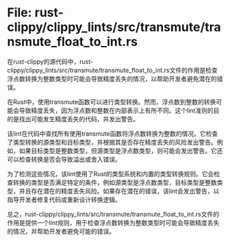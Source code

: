 # File: rust-clippy/clippy_lints/src/transmute/transmute_float_to_int.rs

在rust-clippy的源代码中，rust-clippy/clippy_lints/src/transmute/transmute_float_to_int.rs文件的作用是检查浮点数转换为整数类型时可能会导致精度丢失的情况，以帮助开发者避免潜在的错误。

在Rust中，使用transmute函数可以进行类型转换。然而，浮点数到整数的转换可能会导致精度丢失，因为浮点数和整数在内部表示上有所不同。这个lint准则的目的是找出可能发生精度丢失的代码，并发出警告。

该lint在代码中查找所有使用transmute函数将浮点数转换为整数的情况。它检查了类型转换的源类型和目标类型，并根据其是否存在精度丢失的风险发出警告。例如，如果目标类型是整数类型，但源类型是浮点数类型，则可能会发出警告。它还可以检查转换是否会导致溢出或舍入错误。

为了检测这些情况，该lint使用了Rust的类型系统和内置的类型转换规则。它会检查转换的类型是否满足特定的条件，例如源类型是浮点数类型，目标类型是整数类型，并且存在潜在的精度丢失风险。如果存在潜在的错误，该lint会发出警告，以指导开发者修复代码或重新设计转换逻辑。

总之，rust-clippy/clippy_lints/src/transmute/transmute_float_to_int.rs文件的作用是提供一个lint规则，用于检查浮点数转换为整数类型时可能会导致精度丢失的情况，并帮助开发者避免可能的错误。

